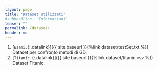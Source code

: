 ```yaml
---
layout: page
title: "Dataset utilizzati"
#subheadline: "Informazioni"
teaser: ""
permalink: /dataset/
header: no
---
```


1. [`Esami.`{:.datalink}]({{ site.baseurl }}{%link dataset/testSet.txt %}) Dataset per confronto metodi di GD.
1. [`Titanic.`{:.datalink}]({{ site.baseurl }}{%link dataset/titanic.csv %}) Dataset Titanic.


